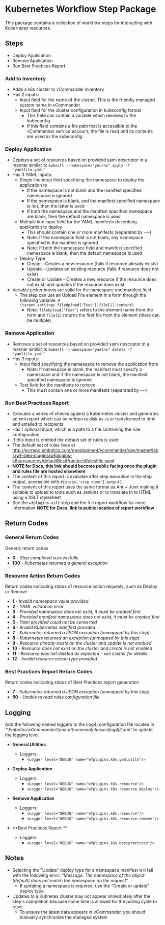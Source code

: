 # Kubernetes Workflow Step Package

This package contains a collection of workflow steps for interacting with Kubernetes resources.

## Steps
+ Deploy Application
+ Remove Application
+ Run Best Practices Report

### Add to Inventory
* Adds a k8s cluster to vCommander inventory
* Has 2 inputs:
	* Input field for the name of the cluster. This is the friendly managed system name in vCommander
	* Input field for the cluster configuration in kubeconfig format
		* This field can contain a variable which resolves to the kubeconfig
		* If this field contains a file path that is accessible to the vCommander service account, the file is read and its contents are used as the kubeconfig

### Deploy Application
* Deploys a set of resources based on provided yaml descriptor in a manner similar to `kubectl --namespace="yourns" apply -f "yamlfile.yaml"`
* Has 3 YAML inputs:
    * Single line input field specifying the namespace to deploy the application to
        * If the namespace is not blank and the manifest specified namespace is ignored
        * If the namespace is blank, and the manifest specified namespace is not, then the latter is used
        * If both the namespace and the manifest specified namespace are blank, then the default namespace is used
    * Multiple line input field for the YAML manifests describing application to deploy
        * This should contain one or more manifests (separated by ---)
        * Note: If the namespace field is not blank, any namespace specified in the manifest is ignored
        * Note: If both the namespace field and manifest specified namespace is blank, then the default namespace is used
    * Deploy Type
        * Create - Creates a new resource (fails if resource already exists)
        * Update - Updates an existing resource (fails if resource does not exist)
        * Create or Update - Creates a new resource if the resource does not exist, and updates if the resource does exist
* Variable picker inputs are valid for the namespace and manifest field
    * The step can use an Upload File element in a form through the following variable: `#{target.settings.fileUpload['Test'].file[1].content}`
        * Note: `fileUpload['Test']` refers to the element name from the form and `file[1]` returns the first file from the element (there can be multiple) 

### Remove Application
* Removes a set of resources based on provided yaml descriptor in a manner similar to `kubectl --namespace="yamlns" delete -f "yamlfile.yaml"`
* Has 3 inputs:
    * Input field specifying the namespace to remove the application from
        * Note: If namespace is blank, the manifest must specify a namespace and if the namespace is not blank, the manifest specified namespace is ignored
    * Text field for the manifests to remove
        * This must contain one or more manifests (separated by ---)
        
### Run Best Practices Report
 * Executes a series of checks against a Kubernetes cluster and generates an xml report which can be written to disk as-is or transformed to html and emailed to recipients
 * Has 1 optional input, which is a path to a file containing the rule configuration
  * If this input is omitted the default set of rules is used
  * The default set of rules lives at http://svrrepo.embotics.com/development/vcommander/raw/master/labs/wf-step-plugins/wfplugins-k8s/resources/defaultBestPracticesRulesFile.yaml
  * **NOTE for Docs, this link should become public facing once the plugin and rules file are hosted elsewhere**
 * The content of this report is available after step execution in the step output, accessible with `#{steps['step name'].output}`
 * The content of this report uses the same format as Ant + Junit making it suitable to upload to tools such as Jenkins or to translate in to HTML using a XSLT stylesheet
  * See the `wfplugins-xslt` step and the full report workflow for more information **NOTE for Docs, link to public location of report workflow**


## Return Codes
### General Return Codes
Generic return codes

+ **0** - *Step completed successfully*
+ **100** - *Kubernetes returned a general exception*

### Resource Action Return Codes
Return codes indicating status of resource action requests, such as Deploy or Remove

+ **1** - *Invalid namespace value provided*
+ **2** - *YAML validation error*
+ **3** - *Provided namespace does not exist, it must be created first*
+ **4** - *Provided manifest namespace does not exist, it must be created first*
+ **5** - *Yaml provided could not be converted*
+ **6** - *Invalid Kubernetes manifest provided*
+ **7** - *Kubernetes returned a JSON exception (unmapped by this step)*
+ **8** - *Kubernetes returned an exception (unmapped by this step)*
+ **9** - *Resource already exists on the cluster and update is not enabled*
+ **10** - *Resource does not exist on the cluster and create is not enabled*
+ **11** - *Resource was not deleted as expected - see cluster for details*
+ **12** - *Invalid resource action type provided*

### Best Practices Report Return Codes
Return codes indicating status of Best Practices report generation
+ **7** - *Kubernetes returned a JSON exception (unmapped by this step)*
+ **50** - *Unable to read rules configuration file*

## Logging
Add the following named loggers to the Log4j configuration file located in *"\Embotics\vCommander\tomcat\common\classes\log4j2.xml"* to update the logging level.
        
+ **General Utilities**
    + Loggers:
      + `<Logger level="DEBUG" name="wfplugins.k8s.yamlutils"/>`

+ **Deploy Application**
    + Loggers:
      + `<Logger level="DEBUG" name="wfplugins.k8s.resource"/>`
      + `<Logger level="DEBUG" name="wfplugins.k8s.resource.deploy"/>`

+ **Remove Application**
    + Loggers:
      + `<Logger level="DEBUG" name="wfplugins.k8s.resource"/>`
      + `<Logger level="DEBUG" name="wfplugins.k8s.resource.remove"/>`
    
+ **Best Practices Report **
    + Loggers:
      + `<Logger level="DEBUG" name="wfplugins.k8s.bestpractices"/>`

## Notes
+ Selecting the "Update" deploy type for a namespace manifest will fail with the following error: *"Message: The namespace of the object (default) does not match the namespace on the request"*
    + If updating a namespace is required, use the "Create or update" deploy type
+ Updates to a Kubnetes cluster may not appear immediately after the step's completion because some time is allowed for the polling cycle to reset
    + To ensure the latest data appears in vCommander, you should manually synchronize the managed system
